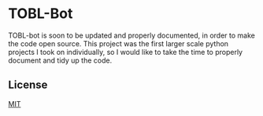 # TOBL-Bot

TOBL-bot is soon to be updated and properly documented, in order to make the code open source. This project was the first larger scale python projects I took on individually, so I would like to take the time to properly document and tidy up the code.

## License
[MIT](https://choosealicense.com/licenses/mit/)
